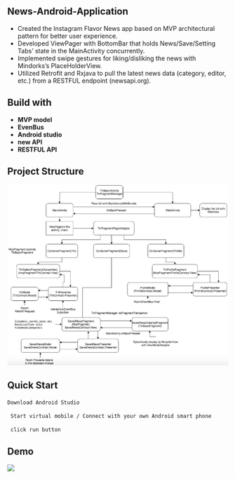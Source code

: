 ## News-Android-Application

* Created the Instagram Flavor News app based on MVP architectural pattern for better user experience.
* Developed ViewPager with BottomBar that holds News/Save/Setting Tabs’ state in the MainActivity concurrently.
* Implemented swipe gestures for liking/disliking the news with Mindorks’s PlaceHolderView.
* Utilized Retrofit and Rxjava to pull the latest news data (category, editor, etc.) from a RESTFUL endpoint  (newsapi.org).

## Build with
* __MVP model__
* __EvenBus__
* __Android studio__
* __new API__
* __RESTFUL API__


## Project Structure
![](https://github.com/Liang200/News-Android-Application/blob/master/Structure.png)

## Quick Start

` Download Android Studio `

` Start virtual mobile / Connect with your own Android smart phone`

` click run button`

## Demo 
![](https://j.gifs.com/p8QKQy.gif)
